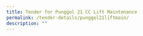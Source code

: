 ```yaml
---
title: Tender for Punggol 21 CC Lift Maintenance
permalink: /tender-details/punggol21liftmain/
description: ""
---
```

